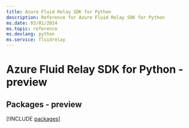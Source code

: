 ```yaml
---
title: Azure Fluid Relay SDK for Python
description: Reference for Azure Fluid Relay SDK for Python
ms.date: 03/01/2024
ms.topic: reference
ms.devlang: python
ms.service: fluidrelay
---
```

# Azure Fluid Relay SDK for Python - preview
## Packages - preview
[!INCLUDE [packages](fluid-relay-index.md)]